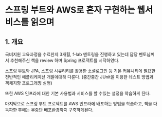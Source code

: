스프링 부트와 AWS로 혼자 구현하는 웹서비스를 읽으며
=============

## 1. 개요

국비지원 교육과정을 수료한지 3개월,
f-lab 멘토링을 진행하고 있는데 담당 멘토님께서 추천해주신 책을 review 하며 Spring 프로젝트를 시작하였다.

스프링 부트와 JPA, 스프링 시큐리티를 활용한 소셜로그인 등 기본 커뮤니티에 필요한 전반적인 애플리케이션 개발에대해 다룬다.
(중간중간 JUnit을 이용한 테스트 방법과 객체지향 프로그래밍 실행)

또한 AWS 인프라에 대한 기본 사용법과 서비스를 할 수있는 설정을 학습하게 된다.

마지막으로 스프링 부트 프로젝트를 AWS 인프라에 배포하는 방법을 학습하고, 책을 다 독파한 후에는 무중단 배포환경까지 구축하게된다.
